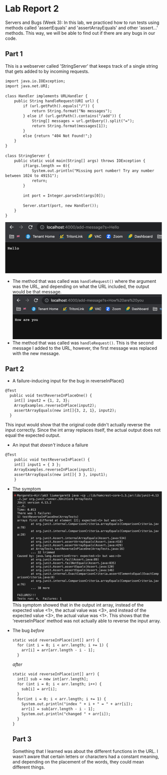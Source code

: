 # Lab Report 2
Servers and Bugs (Week 3): In this lab, we practiced how to run tests using methods called 'assertEquals' and 'assertArrayEquals' and other 'assert...' methods. This way, we will be able to find out if there are any bugs in our code.

## Part 1
This is a webserver called 'StringServer' that keeps track of a single string that gets added to by incoming requests.
```
import java.io.IOException;
import java.net.URI;

class Handler implements URLHandler {
    public String handleRequest(URI url) {
        if (url.getPath().equals("/")) {
            return String.format("No messages");
        } else if (url.getPath().contains("/add")) {
            String[] messages = url.getQuery().split("=");
            return String.format(messages[1]);
        }
        else {return "404 Not Found!";}
    }
}

class StringServer {
    public static void main(String[] args) throws IOException {
        if(args.length == 0){
            System.out.println("Missing port number! Try any number between 1024 to 49151");
            return;
        }

        int port = Integer.parseInt(args[0]);

        Server.start(port, new Handler());
    }
}
```
![Image](Hello.png)
* The method that was called was `handleRequest()` where the argument was the URL, and depending on what the URL included, the output would be that message.
![Image](HowAreYou.png)
* The method that was called was `handleRequest()`. This is the second message I added to the URL, however, the first message was replaced with the new message.

## Part 2
* A failure-inducing input for the bug in reverseInPlace()
```
@Test
  public void testReverseInPlaceOne() {
    int[] input2 = {1, 2, 3};
    ArrayExamples.reverseInPlace(input2);
    assertArrayEquals(new int[]{3, 2, 1}, input2);
  }
```
This input would show that the original code didn't actually reverse the input correctly. Since the int array replaces itself, the actual output does not equal the expected output.

* An input that *doesn't* induce a failure
```
@Test 
	public void testReverseInPlace() {
    int[] input1 = { 3 };
    ArrayExamples.reverseInPlace(input1);
    assertArrayEquals(new int[]{ 3 }, input1);
	}
```

* The symptom
![Image](Symptom.png)
This symptom showed that in the output int array, instead of the expected value <1>, the actual value was <3>, and instead of the expected value <3>, the actual value was <1>. This shows that the 'reverseInPlace' method was not actually able to reverse the input array.

* The bug
  *before*
  ```
  static void reverseInPlace(int[] arr) {
    for (int i = 0; i < arr.length; i += 1) {
      arr[i] = arr[arr.length - i - 1];
    }
  ```
  *after*
  ```
  static void reverseInPlace(int[] arr) {  
    int[] sub = new int[arr.length];
    for (int i = 0; i < arr.length; i++) {
      sub[i] = arr[i];
    }
    for(int i = 0; i < arr.length; i += 1) {
      System.out.println("index " + i + " = " + arr[i]);
      arr[i] = sub[arr.length - i - 1];
      System.out.println("changed " + arr[i]);
    }
  }
  ```
  
  ## Part 3
  Something that I learned was about the different functions in the URL. I wasn't aware that certain letters or characters had a constant meaning, and depending on the placement of the words, they could mean different things. 

